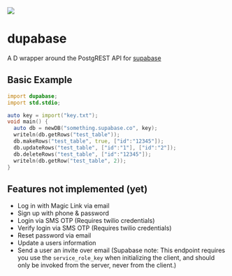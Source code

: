 <img src="https://github.com/csharpdf/dupabase/blob/main/YjAw.png"/>

# dupabase
A D wrapper around the PostgREST API for [supabase](https://app.supabase.io)

## Basic Example

```d
import dupabase;
import std.stdio;

auto key = import("key.txt");
void main() {
  auto db = newDB("something.supabase.co", key);
  writeln(db.getRows("test_table"));
  db.makeRows("test_table", true, ["id":"12345"]);
  db.updateRows("test_table", ["id":"1"], ["id":"2"]);
  db.deleteRows("test_table", ["id":"12345"]);
  writeln(db.getRow("test_table", 2));
}
```
## Features not implemented (yet)
- Log in with Magic Link via email
- Sign up with phone & password
- Login via SMS OTP (Requires twilio credentials)
- Verify login via SMS OTP (Requires twilio credentials)
- Reset password via email
- Update a users information
- Send a user an invite over email (Supabase note: This endpoint requires you use the `service_role_key` when initializing the client, and should only be invoked from the server, never from the client.)
